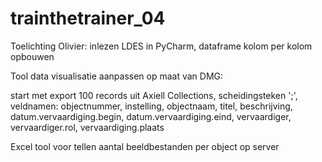 # trainthetrainer_04

Toelichting Olivier: inlezen LDES in PyCharm, dataframe kolom per kolom opbouwen

Tool data visualisatie aanpassen op maat van DMG:

start met export 100 records uit Axiell Collections, scheidingsteken ';', veldnamen: objectnummer, instelling, objectnaam, titel, beschrijving, datum.vervaardiging.begin, datum.vervaardiging.eind, vervaardiger, vervaardiger.rol, vervaardiging.plaats

Excel tool voor tellen aantal beeldbestanden per object op server

